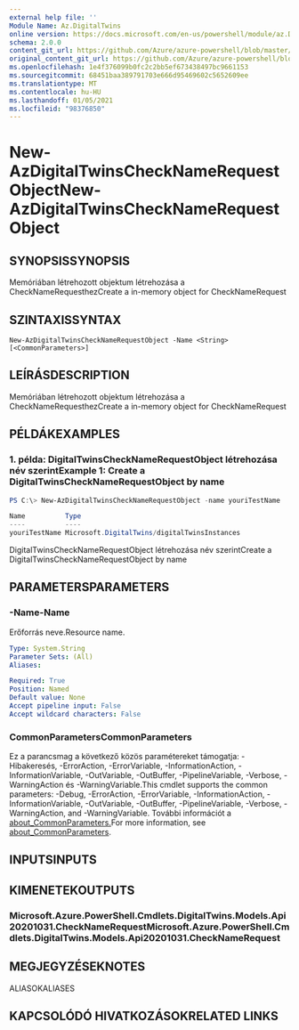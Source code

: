 ```yaml
---
external help file: ''
Module Name: Az.DigitalTwins
online version: https://docs.microsoft.com/en-us/powershell/module/az.DigitalTwins/new-AzDigitalTwinsCheckNameRequestObject
schema: 2.0.0
content_git_url: https://github.com/Azure/azure-powershell/blob/master/src/DigitalTwins/help/New-AzDigitalTwinsCheckNameRequestObject.md
original_content_git_url: https://github.com/Azure/azure-powershell/blob/master/src/DigitalTwins/help/New-AzDigitalTwinsCheckNameRequestObject.md
ms.openlocfilehash: 1e4f376099b0fc2c2bb5ef673438497bc9661153
ms.sourcegitcommit: 68451baa389791703e666d95469602c5652609ee
ms.translationtype: MT
ms.contentlocale: hu-HU
ms.lasthandoff: 01/05/2021
ms.locfileid: "98376850"
---
```

# <span data-ttu-id="6f57f-101">New-AzDigitalTwinsCheckNameRequestObject</span><span class="sxs-lookup"><span data-stu-id="6f57f-101">New-AzDigitalTwinsCheckNameRequestObject</span></span>

## <span data-ttu-id="6f57f-102">SYNOPSIS</span><span class="sxs-lookup"><span data-stu-id="6f57f-102">SYNOPSIS</span></span>
<span data-ttu-id="6f57f-103">Memóriában létrehozott objektum létrehozása a CheckNameRequesthez</span><span class="sxs-lookup"><span data-stu-id="6f57f-103">Create a in-memory object for CheckNameRequest</span></span>

## <span data-ttu-id="6f57f-104">SZINTAXIS</span><span class="sxs-lookup"><span data-stu-id="6f57f-104">SYNTAX</span></span>

```
New-AzDigitalTwinsCheckNameRequestObject -Name <String> [<CommonParameters>]
```

## <span data-ttu-id="6f57f-105">LEÍRÁS</span><span class="sxs-lookup"><span data-stu-id="6f57f-105">DESCRIPTION</span></span>
<span data-ttu-id="6f57f-106">Memóriában létrehozott objektum létrehozása a CheckNameRequesthez</span><span class="sxs-lookup"><span data-stu-id="6f57f-106">Create a in-memory object for CheckNameRequest</span></span>

## <span data-ttu-id="6f57f-107">PÉLDÁK</span><span class="sxs-lookup"><span data-stu-id="6f57f-107">EXAMPLES</span></span>

### <span data-ttu-id="6f57f-108">1. példa: DigitalTwinsCheckNameRequestObject létrehozása név szerint</span><span class="sxs-lookup"><span data-stu-id="6f57f-108">Example 1: Create a DigitalTwinsCheckNameRequestObject by name</span></span>
```powershell
PS C:\> New-AzDigitalTwinsCheckNameRequestObject -name youriTestName

Name          Type
----          ----
youriTestName Microsoft.DigitalTwins/digitalTwinsInstances
```

<span data-ttu-id="6f57f-109">DigitalTwinsCheckNameRequestObject létrehozása név szerint</span><span class="sxs-lookup"><span data-stu-id="6f57f-109">Create a DigitalTwinsCheckNameRequestObject by name</span></span>

## <span data-ttu-id="6f57f-110">PARAMETERS</span><span class="sxs-lookup"><span data-stu-id="6f57f-110">PARAMETERS</span></span>

### <span data-ttu-id="6f57f-111">-Name</span><span class="sxs-lookup"><span data-stu-id="6f57f-111">-Name</span></span>
<span data-ttu-id="6f57f-112">Erőforrás neve.</span><span class="sxs-lookup"><span data-stu-id="6f57f-112">Resource name.</span></span>

```yaml
Type: System.String
Parameter Sets: (All)
Aliases:

Required: True
Position: Named
Default value: None
Accept pipeline input: False
Accept wildcard characters: False
```

### <span data-ttu-id="6f57f-113">CommonParameters</span><span class="sxs-lookup"><span data-stu-id="6f57f-113">CommonParameters</span></span>
<span data-ttu-id="6f57f-114">Ez a parancsmag a következő közös paramétereket támogatja: -Hibakeresés, -ErrorAction, -ErrorVariable, -InformationAction, -InformationVariable, -OutVariable, -OutBuffer, -PipelineVariable, -Verbose, -WarningAction és -WarningVariable.</span><span class="sxs-lookup"><span data-stu-id="6f57f-114">This cmdlet supports the common parameters: -Debug, -ErrorAction, -ErrorVariable, -InformationAction, -InformationVariable, -OutVariable, -OutBuffer, -PipelineVariable, -Verbose, -WarningAction, and -WarningVariable.</span></span> <span data-ttu-id="6f57f-115">További információt a [about_CommonParameters.](http://go.microsoft.com/fwlink/?LinkID=113216)</span><span class="sxs-lookup"><span data-stu-id="6f57f-115">For more information, see [about_CommonParameters](http://go.microsoft.com/fwlink/?LinkID=113216).</span></span>

## <span data-ttu-id="6f57f-116">INPUTS</span><span class="sxs-lookup"><span data-stu-id="6f57f-116">INPUTS</span></span>

## <span data-ttu-id="6f57f-117">KIMENETEK</span><span class="sxs-lookup"><span data-stu-id="6f57f-117">OUTPUTS</span></span>

### <span data-ttu-id="6f57f-118">Microsoft.Azure.PowerShell.Cmdlets.DigitalTwins.Models.Api20201031.CheckNameRequest</span><span class="sxs-lookup"><span data-stu-id="6f57f-118">Microsoft.Azure.PowerShell.Cmdlets.DigitalTwins.Models.Api20201031.CheckNameRequest</span></span>

## <span data-ttu-id="6f57f-119">MEGJEGYZÉSEK</span><span class="sxs-lookup"><span data-stu-id="6f57f-119">NOTES</span></span>

<span data-ttu-id="6f57f-120">ALIASOK</span><span class="sxs-lookup"><span data-stu-id="6f57f-120">ALIASES</span></span>

## <span data-ttu-id="6f57f-121">KAPCSOLÓDÓ HIVATKOZÁSOK</span><span class="sxs-lookup"><span data-stu-id="6f57f-121">RELATED LINKS</span></span>

